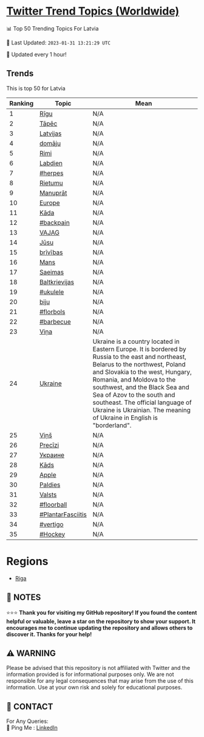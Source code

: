 [Twitter Trend Topics (Worldwide)](https://github.com/ErcinDedeoglu/Twitter-Trend-Topics)
==========


📊 Top 50 Trending Topics For Latvia

📆 Last Updated: `2023-01-31 13:21:29 UTC`

🔧 Updated every 1 hour!


## Trends

This is top 50 for Latvia

| Ranking | Topic | Mean |
| ------- | ------------ | ------------ |
| 1 | [Rīgu](http://twitter.com/search?q=R%c4%abgu) | N/A |
| 2 | [Tāpēc](http://twitter.com/search?q=T%c4%81p%c4%93c) | N/A |
| 3 | [Latvijas](http://twitter.com/search?q=Latvijas) | N/A |
| 4 | [domāju](http://twitter.com/search?q=dom%c4%81ju) | N/A |
| 5 | [Rimi](http://twitter.com/search?q=Rimi) | N/A |
| 6 | [Labdien](http://twitter.com/search?q=Labdien) | N/A |
| 7 | [#herpes](http://twitter.com/search?q=%23herpes) | N/A |
| 8 | [Rietumu](http://twitter.com/search?q=Rietumu) | N/A |
| 9 | [Manuprāt](http://twitter.com/search?q=Manupr%c4%81t) | N/A |
| 10 | [Europe](http://twitter.com/search?q=Europe) | N/A |
| 11 | [Kāda](http://twitter.com/search?q=K%c4%81da) | N/A |
| 12 | [#backpain](http://twitter.com/search?q=%23backpain) | N/A |
| 13 | [VAJAG](http://twitter.com/search?q=VAJAG) | N/A |
| 14 | [Jūsu](http://twitter.com/search?q=J%c5%absu) | N/A |
| 15 | [brīvības](http://twitter.com/search?q=br%c4%abv%c4%abbas) | N/A |
| 16 | [Mans](http://twitter.com/search?q=Mans) | N/A |
| 17 | [Saeimas](http://twitter.com/search?q=Saeimas) | N/A |
| 18 | [Baltkrievijas](http://twitter.com/search?q=Baltkrievijas) | N/A |
| 19 | [#ukulele](http://twitter.com/search?q=%23ukulele) | N/A |
| 20 | [biju](http://twitter.com/search?q=biju) | N/A |
| 21 | [#florbols](http://twitter.com/search?q=%23florbols) | N/A |
| 22 | [#barbecue](http://twitter.com/search?q=%23barbecue) | N/A |
| 23 | [Viņa](http://twitter.com/search?q=Vi%c5%86a) | N/A |
| 24 | [Ukraine](http://twitter.com/search?q=Ukraine) | Ukraine is a country located in Eastern Europe. It is bordered by Russia to the east and northeast, Belarus to the northwest, Poland and Slovakia to the west, Hungary, Romania, and Moldova to the southwest, and the Black Sea and Sea of Azov to the south and southeast. The official language of Ukraine is Ukrainian. The meaning of Ukraine in English is "borderland". |
| 25 | [Viņš](http://twitter.com/search?q=Vi%c5%86%c5%a1) | N/A |
| 26 | [Precīzi](http://twitter.com/search?q=Prec%c4%abzi) | N/A |
| 27 | [Украине](http://twitter.com/search?q=%d0%a3%d0%ba%d1%80%d0%b0%d0%b8%d0%bd%d0%b5) | N/A |
| 28 | [Kāds](http://twitter.com/search?q=K%c4%81ds) | N/A |
| 29 | [Apple](http://twitter.com/search?q=Apple) | N/A |
| 30 | [Paldies](http://twitter.com/search?q=Paldies) | N/A |
| 31 | [Valsts](http://twitter.com/search?q=Valsts) | N/A |
| 32 | [#floorball](http://twitter.com/search?q=%23floorball) | N/A |
| 33 | [#PlantarFasciitis](http://twitter.com/search?q=%23PlantarFasciitis) | N/A |
| 34 | [#vertigo](http://twitter.com/search?q=%23vertigo) | N/A |
| 35 | [#Hockey](http://twitter.com/search?q=%23Hockey) | N/A |



# Regions

* [Riga](</Latvia/Riga.md>)



## 📝 NOTES

⭐⭐⭐ **Thank you for visiting my GitHub repository! If you found the content helpful or valuable, leave a star on the repository to show your support. It encourages me to continue updating the repository and allows others to discover it. Thanks for your help!**


## ⚠️ WARNING

Please be advised that this repository is not affiliated with Twitter and the information provided is for informational purposes only. We are not responsible for any legal consequences that may arise from the use of this information. Use at your own risk and solely for educational purposes.


## 📨 CONTACT

 For Any Queries:  
            🏓 Ping Me : [LinkedIn](https://www.linkedin.com/in/ercindedeoglu/)

